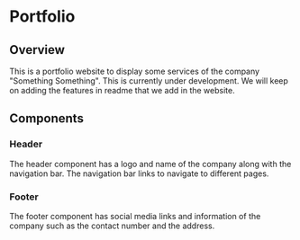 # Portfolio

## Overview
This is a portfolio website to display some services of the company "Something Something". This is currently under development. We will keep on adding the features in readme that we add in the website. 

## Components

### Header
The header component has a logo and name of the company along with the navigation bar. The navigation bar links to navigate to different pages.

### Footer
The footer component has social media links and information of the company such as the contact number and the address.